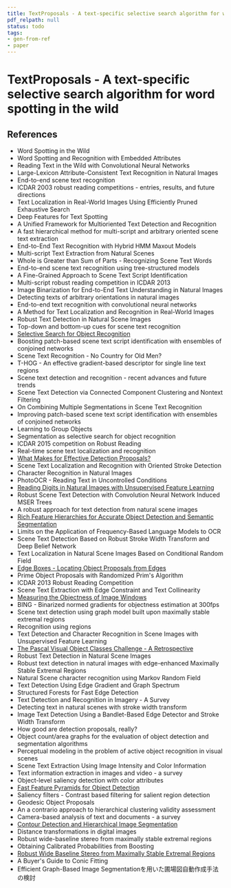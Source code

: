 ```yaml
---
title: TextProposals - A text-specific selective search algorithm for word spotting in the wild
pdf_relpath: null
status: todo
tags:
- gen-from-ref
- paper
---
```


# TextProposals - A text-specific selective search algorithm for word spotting in the wild

## References

- Word Spotting in the Wild
- Word Spotting and Recognition with Embedded Attributes
- Reading Text in the Wild with Convolutional Neural Networks
- Large-Lexicon Attribute-Consistent Text Recognition in Natural Images
- End-to-end scene text recognition
- ICDAR 2003 robust reading competitions - entries, results, and future directions
- Text Localization in Real-World Images Using Efficiently Pruned Exhaustive Search
- Deep Features for Text Spotting
- A Unified Framework for Multioriented Text Detection and Recognition
- A fast hierarchical method for multi-script and arbitrary oriented scene text extraction
- End-to-End Text Recognition with Hybrid HMM Maxout Models
- Multi-script Text Extraction from Natural Scenes
- Whole is Greater than Sum of Parts - Recognizing Scene Text Words
- End-to-end scene text recognition using tree-structured models
- A Fine-Grained Approach to Scene Text Script Identification
- Multi-script robust reading competition in ICDAR 2013
- Image Binarization for End-to-End Text Understanding in Natural Images
- Detecting texts of arbitrary orientations in natural images
- End-to-end text recognition with convolutional neural networks
- A Method for Text Localization and Recognition in Real-World Images
- Robust Text Detection in Natural Scene Images
- Top-down and bottom-up cues for scene text recognition
- [Selective Search for Object Recognition](./selective-search-for-object-recognition.md)
- Boosting patch-based scene text script identification with ensembles of conjoined networks
- Scene Text Recognition - No Country for Old Men?
- T-HOG - An effective gradient-based descriptor for single line text regions
- Scene text detection and recognition - recent advances and future trends
- Scene Text Detection via Connected Component Clustering and Nontext Filtering
- On Combining Multiple Segmentations in Scene Text Recognition
- Improving patch-based scene text script identification with ensembles of conjoined networks
- Learning to Group Objects
- Segmentation as selective search for object recognition
- ICDAR 2015 competition on Robust Reading
- Real-time scene text localization and recognition
- [What Makes for Effective Detection Proposals?](./what-makes-for-effective-detection-proposals.md)
- Scene Text Localization and Recognition with Oriented Stroke Detection
- Character Recognition in Natural Images
- PhotoOCR - Reading Text in Uncontrolled Conditions
- [Reading Digits in Natural Images with Unsupervised Feature Learning](./reading-digits-in-natural-images-with-unsupervised-feature-learning.md)
- Robust Scene Text Detection with Convolution Neural Network Induced MSER Trees
- A robust approach for text detection from natural scene images
- [Rich Feature Hierarchies for Accurate Object Detection and Semantic Segmentation](./rich-feature-hierarchies-for-accurate-object-detection-and-semantic-segmentation.md)
- Limits on the Application of Frequency-Based Language Models to OCR
- Scene Text Detection Based on Robust Stroke Width Transform and Deep Belief Network
- Text Localization in Natural Scene Images Based on Conditional Random Field
- [Edge Boxes - Locating Object Proposals from Edges](./edge-boxes-locating-object-proposals-from-edges.md)
- Prime Object Proposals with Randomized Prim's Algorithm
- ICDAR 2013 Robust Reading Competition
- Scene Text Extraction with Edge Constraint and Text Collinearity
- [Measuring the Objectness of Image Windows](./measuring-the-objectness-of-image-windows.md)
- BING - Binarized normed gradients for objectness estimation at 300fps
- Scene text detection using graph model built upon maximally stable extremal regions
- Recognition using regions
- Text Detection and Character Recognition in Scene Images with Unsupervised Feature Learning
- [The Pascal Visual Object Classes Challenge - A Retrospective](./the-pascal-visual-object-classes-challenge-a-retrospective.md)
- Robust Text Detection in Natural Scene Images
- Robust text detection in natural images with edge-enhanced Maximally Stable Extremal Regions
- Natural Scene character recognition using Markov Random Field
- Text Detection Using Edge Gradient and Graph Spectrum
- Structured Forests for Fast Edge Detection
- Text Detection and Recognition in Imagery - A Survey
- Detecting text in natural scenes with stroke width transform
- Image Text Detection Using a Bandlet-Based Edge Detector and Stroke Width Transform
- How good are detection proposals, really?
- Object count/area graphs for the evaluation of object detection and segmentation algorithms
- Perceptual modeling in the problem of active object recognition in visual scenes
- Scene Text Extraction Using Image Intensity and Color Information
- Text information extraction in images and video - a survey
- Object-level saliency detection with color attributes
- [Fast Feature Pyramids for Object Detection](./fast-feature-pyramids-for-object-detection.md)
- Saliency filters - Contrast based filtering for salient region detection
- Geodesic Object Proposals
- An a contrario approach to hierarchical clustering validity assessment
- Camera-based analysis of text and documents - a survey
- [Contour Detection and Hierarchical Image Segmentation](./contour-detection-and-hierarchical-image-segmentation.md)
- Distance transformations in digital images
- Robust wide-baseline stereo from maximally stable extremal regions
- Obtaining Calibrated Probabilities from Boosting
- [Robust Wide Baseline Stereo from Maximally Stable Extremal Regions](./robust-wide-baseline-stereo-from-maximally-stable-extremal-regions.md)
- A Buyer's Guide to Conic Fitting
- Efficient Graph-Based Image Segmentationを用いた圃場図自動作成手法の検討
